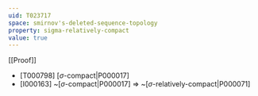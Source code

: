 ```yaml
---
uid: T023717
space: smirnov's-deleted-sequence-topology
property: sigma-relatively-compact
value: true
---
```

[[Proof]]

* [T000798] [$\sigma$-compact|P000017]
* [I000163] ~[$\sigma$-compact|P000017] => ~[$\sigma$-relatively-compact|P000071]

